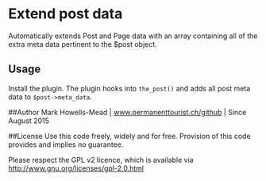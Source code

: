 # Extend post data
Automatically extends Post and Page data with an array containing all of the extra meta data pertinent to the $post object.

## Usage
Install the plugin. The plugin hooks into `the_post()` and adds all post meta data to `$post->meta_data`.

##Author
Mark Howells-Mead | www.permanenttourist.ch/github | Since August 2015

##License
Use this code freely, widely and for free. Provision of this code provides and implies no guarantee.

Please respect the GPL v2 licence, which is available via http://www.gnu.org/licenses/gpl-2.0.html